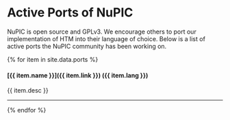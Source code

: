 
# Active Ports of NuPIC

NuPIC is open source and GPLv3. We encourage others to port our implementation
of HTM into their language of choice. Below is a list of active ports the NuPIC
community has been working on.

{% for item in site.data.ports %}
  #### [{{ item.name }}]({{ item.link }}) ({{ item.lang }})
  <p>{{ item.desc }}</p>
  <hr/>
{% endfor %}
